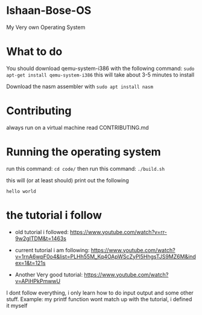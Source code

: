 # Ishaan-Bose-OS
My Very own Operating System

# What to do
You should download qemu-system-i386 with the following command:
```sudo apt-get install qemu-system-i386```
this will take about 3-5 minutes to install

Download the nasm assembler with ``` sudo apt install nasm ```

# Contributing
always run on a virtual machine
read CONTRIBUTING.md

# Running the operating system
run this command: ```cd code/``` then run this command:
```./build.sh```
  
this will (or at least should) print out the following
```     
hello world
```

# the tutorial i follow

  * old tutorial i followed: https://www.youtube.com/watch?v=rr-9w2gITDM&t=1463s

  * current tutorial i am following: https://www.youtube.com/watch?v=1rnA6wpF0o4&list=PLHh55M_Kq4OApWScZyPl5HhgsTJS9MZ6M&index=1&t=121s
  
  * Another Very good tutorial: https://www.youtube.com/watch?v=APiHPkPmwwU

I dont follow everything, i only learn how to do input output and some other stuff.
Example: my printf function wont match up with the tutorial, i defined it myself
